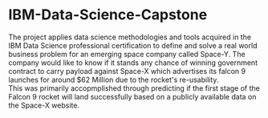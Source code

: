 # IBM-Data-Science-Capstone
The project applies data science methodologies and tools acquired in the IBM Data Science professional certification to define and solve a real world business problem for an emerging space company called Space-Y. The company would like to know if it stands any chance of winning government contract to carry payload against Space-X which advertises its falcon 9 launches for around $62 Million due to the rocket's re-usability.   
This was primarily accopmplished through predicting if the first stage of the Falcon 9 rocket will land successfully based on a publicly available data on the Space-X website.  
